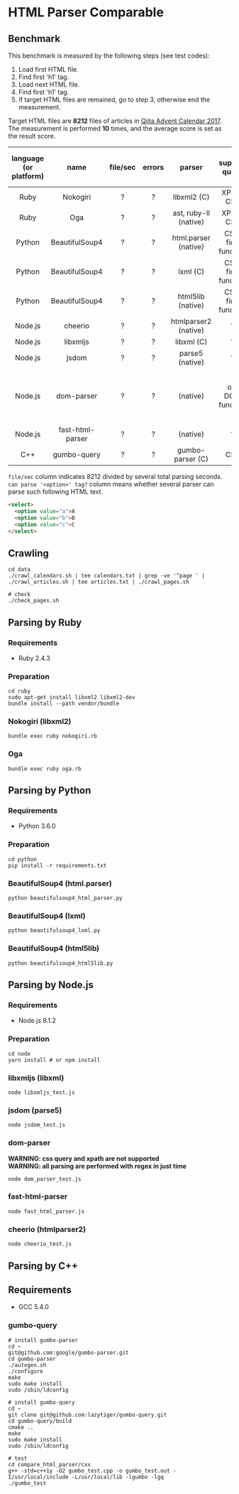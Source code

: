 # HTML Parser Comparable

## Benchmark

This benchmark is measured by the following steps (see test codes):

1. Load first HTML file.
2. Find first 'h1' tag.
3. Load next HTML file.
4. Find first 'h1' tag.
5. If target HTML files are remained, go to step 3, otherwise end the measurement.

Target HTML files are **8212** files of articles in [Qiita Advent Calendar 2017](https://qiita.com/advent-calendar/2017).  
The measurement is performed **10** times, and the average score is set as the result score.

| language (or platform) |       name       | file/sec | errors |        parser         |   support query    | can parse `<option>' tag? | note                                   |
| :--------------------: | :--------------: | :------: | :----: | :-------------------: | :----------------: | :-----------------------: | :------------------------------------- |
|          Ruby          |     Nokogiri     |    ?     |   ?    |      libxml2 (C)      |     XPath, CSS     |            yes            |                                        |
|          Ruby          |       Oga        |    ?     |   ?    | ast, ruby-ll (native) |     XPath, CSS     |            yes            |                                        |
|         Python         |  BeautifulSoup4  |    ?     |   ?    | html.parser (native)  | CSS, find function |            yes            |                                        |
|         Python         |  BeautifulSoup4  |    ?     |   ?    |       lxml (C)        | CSS, find function |            yes            |                                        |
|         Python         |  BeautifulSoup4  |    ?     |   ?    |   html5lib (native)   | CSS, find function |            yes            |                                        |
|        Node.js         |     cheerio      |    ?     |   ?    | htmlparser2 (native)  |         ?          |             ?             |                                        |
|        Node.js         |     libxmljs     |    ?     |   ?    |      libxml (C)       |         ?          |             ?             |                                        |
|        Node.js         |      jsdom       |    ?     |   ?    |    parse5 (native)    |         ?          |             ?             |                                        |
|        Node.js         |    dom-parser    |    ?     |   ?    |       (native)        |  old DOM function  |             ?             | the content is not parsed at load time |
|        Node.js         | fast-html-parser |    ?     |   ?    |       (native)        |         ?          |             ?             |                                        |
|          C++           |   gumbo-query    |    ?     |   ?    |   gumbo-parser (C)    |        CSS         |             ?             |                                        |


`file/sec` column indicates 8212 divided by several total parsing seconds.  
`can parse '<option>' tag?` column means whether several parser can parse such following HTML text.

```html
<select>
  <option value="a">A
  <option value="b">B
  <option value="c">C
</select>
```

## Crawling

```
cd data
./crawl_calendars.sh | tee calendars.txt | grep -ve '^page ' | ./crawl_articles.sh | tee articles.txt | ./crawl_pages.sh

# check
./check_pages.sh
```

## Parsing by Ruby

### Requirements
- Ruby 2.4.3

### Preparation

```
cd ruby
sudo apt-get install libxml2 libxml2-dev
bundle install --path vendor/bundle
```

### Nokogiri (libxml2)

```
bundle exec ruby nokogiri.rb
```

### Oga

```
bundle exec ruby oga.rb
```

## Parsing by Python

### Requirements
- Python 3.6.0

### Preparation

```
cd python
pip install -r requirements.txt
```

### BeautifulSoup4 (html.parser)

```
python beautifulsoup4_html_parser.py
```

### BeautifulSoup4 (lxml)

```
python beautifulsoup4_lxml.py
```

### BeautifulSoup4 (html5lib)

```
python beautifulsoup4_html5lib.py
```

## Parsing by Node.js

### Requirements
- Node.js 8.1.2

### Preparation

```
cd node
yarn install # or npm install
```

### libxmljs (libxml)

```
node libxmljs_test.js
```

### jsdom (parse5)

```
node jsdom_test.js
```

### dom-parser

**WARNING: css query and xpath are not supported**  
**WARNING: all parsing are performed with regex in just time**

```
node dom_parser_test.js
```

### fast-html-parser

```
node fast_html_parser.js
```

### cheerio (htmlparser2)

```
node cheerio_test.js
```


## Parsing by C++

## Requirements
- GCC 5.4.0

### gumbo-query

```
# install gumbo-parser
cd ~
git@github.com:google/gumbo-parser.git
cd gumbo-parser
./autogen.sh
./configure
make
sudo make install
sudo /sbin/ldconfig

# install gumbo-query
cd ~
git clone git@github.com:lazytiger/gumbo-query.git
cd gumbo-query/build
cmake ..
make
sudo make install
sudo /sbin/ldconfig

# test
cd compare_html_parser/cxx
g++ -std=c++1y -O2 gumbo_test.cpp -o gumbo_test.out -I/usr/local/include -L/usr/local/lib -lgumbo -lgq
./gumbo_test
```
